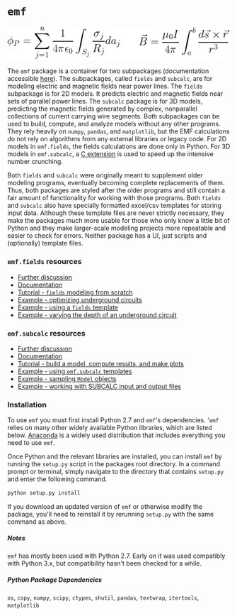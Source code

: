 # `emf`

![equations](docs/img/both-equations.png)

The `emf` package is a container for two subpackages (documentation accessible [here](docs/index.html)). The subpackages, called `fields` and `subcalc`, are for modeling electric and magnetic fields near power lines. The `fields` subpackage is for 2D models. It predicts electric and magnetic fields near sets of parallel power lines. The `subcalc` package is for 3D models, predicting the magnetic fields generated by complex, nonparallel collections of current carrying wire segments. Both subpackages can be used to build, compute, and analyze models without any other programs. They rely heavily on `numpy`, `pandas`, and `matplotlib`, but the EMF calculations do not rely on algorithms from any external libraries or legacy code. For 2D models in `emf.fields`, the fields calculations are done only in Python. For 3D models in `emf.subcalc`, a [C extension](emf/subcalc/lift/lift.c) is used to speed up the intensive number crunching.

Both `fields` and `subcalc` were originally meant to supplement older modeling programs,  eventually becoming complete replacements of them. Thus, both packages are styled after the older programs and still contain a fair amount of functionality for working with those programs. Both `fields` and `subcalc` also have specially formatted excel/csv templates for storing input data. Although these template files are never strictly necessary, they make the packages much more usable for those who only know a little bit of Python and they make larger-scale modeling projects more repeatable and easier to check for errors. Neither package has a UI, just scripts and (optionally) template files.

### `emf.fields` resources

* [Further discussion](docs/README-fields.html)
* [Documentation](docs/emf.fields.html)
* [Tutorial - `fields` modeling from scratch](docs/fields-workflow-from-scratch.html)
* [Example - optimizing underground circuits](docs/underground-line-optimization.html)
* [Example - using a `fields` template](docs/using-a-template.html)
* [Example - varying the depth of an underground circuit](docs/underground-delta-depth-test.html)

### `emf.subcalc` resources

* [Further discussion](docs/README-subcalc.html)
* [Documentation](docs/emf.subcalc.html)
* [Tutorial - build a model, compute results, and make plots](docs/small-model-tutorial.html)
* [Example - using `emf.subcalc` templates](docs/tower-and-footprint-templates.html)
* [Example - sampling `Model` objects](docs/sampling-model-objects.html)
* [Example - working with SUBCALC input and output files](docs/working-with-SUBCALC-files.html)

### Installation

To use `emf` you must first install Python 2.7 and `emf`'s dependencies. '`emf` relies on many other widely available Python libraries, which are listed below. [Anaconda](https://www.continuum.io/downloads) is a widely used distribution that includes everything you need to use `emf`.

Once Python and the relevant libraries are installed, you can install `emf` by running the `setup.py` script in the packages root directory. In a command prompt or terminal, simply navigate to the directory that contains `setup.py` and enter the following command.

```python
python setup.py install
```

If you download an updated version of `emf` or otherwise modify the package, you'll need to reinstall it by rerunning `setup.py` with the same command as above.

##### Notes

`emf` has mostly been used with Python 2.7. Early on it was used compatibly with Python 3.x, but compatibility hasn't been checked for a while.

##### Python Package Dependencies
`os`, `copy`, `numpy`, `scipy`, `ctypes`, `shutil`, `pandas`, `textwrap`, `itertools`, `matplotlib`
